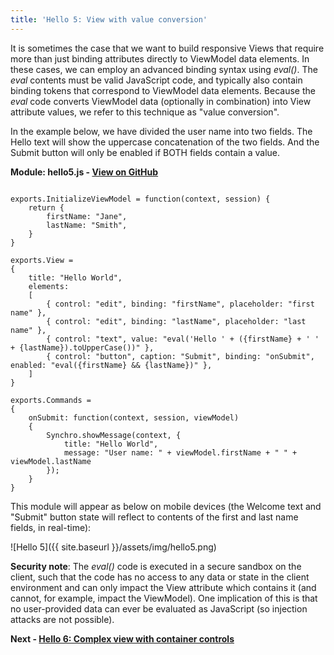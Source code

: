 ```yaml
---
title: 'Hello 5: View with value conversion'
---
```


It is sometimes the case that we want to build responsive Views that require more than just binding attributes directly to ViewModel data
elements.  In these cases, we can employ an advanced binding syntax using _eval()_.  The _eval_ contents must be valid JavaScript code,
and typically also contain binding tokens that correspond to ViewModel data elements.  Because the _eval_ code converts ViewModel data
(optionally in combination) into View attribute values, we refer to this technique as "value conversion".

In the example below, we have divided the user name into two fields.  The Hello text will show the uppercase concatenation of the two
fields.  And the Submit button will only be enabled if BOTH fields contain a value.

__Module: hello5.js - [View on GitHub](https://github.com/SynchroLabs/SynchroTutorial/blob/master/hello5.js)__

<pre><code>
exports.InitializeViewModel = function(context, session) {
    return {
        <span class="mark">firstName: "Jane",</span>
        <span class="mark">lastName: "Smith",</span>
    }
}

exports.View =
{
    title: "Hello World",
    elements:
    [
        <span class="mark">{ control: "edit", binding: "firstName", placeholder: "first name" },</span>
        <span class="mark">{ control: "edit", binding: "lastName", placeholder: "last name" },</span>
        { control: "text", value: "<span class="mark">eval('Hello ' + ({firstName} + ' ' + {lastName}).toUpperCase())</span>" },
        { control: "button", caption: "Submit", binding: "onSubmit", enabled: "<span class="mark">eval({firstName} && {lastName})</span>" },
    ]
}

exports.Commands =
{
    onSubmit: function(context, session, viewModel)
    {
        Synchro.showMessage(context, { 
            title: "Hello World", 
            message: "User name: " + <span class="mark">viewModel.firstName + " " + viewModel.lastName</span> 
        });
    }
}
</code></pre>

This module will appear as below on mobile devices (the Welcome text and "Submit" button state will reflect to contents of the first and last
name fields, in real-time): 

![Hello 5]({{ site.baseurl }}/assets/img/hello5.png)

__Security note__: The _eval()_ code is executed in a secure sandbox on the client, such that the code has no access to any data or state
in the client environment and can only impact the View attribute which contains it (and cannot, for example, impact the ViewModel).  One
implication of this is that no user-provided data can ever be evaluated as JavaScript (so injection attacks are not possible).  

__Next - [Hello 6: Complex view with container controls](hello-6)__
